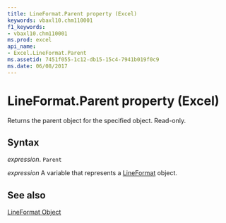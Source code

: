 ```yaml
---
title: LineFormat.Parent property (Excel)
keywords: vbaxl10.chm110001
f1_keywords:
- vbaxl10.chm110001
ms.prod: excel
api_name:
- Excel.LineFormat.Parent
ms.assetid: 7451f055-1c12-db15-15c4-7941b019f0c9
ms.date: 06/08/2017
---
```



# LineFormat.Parent property (Excel)

Returns the parent object for the specified object. Read-only.


## Syntax

 _expression_. `Parent`

 _expression_ A variable that represents a [LineFormat](Excel.LineFormat.md) object.


## See also


[LineFormat Object](Excel.LineFormat.md)

